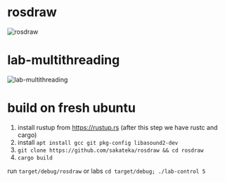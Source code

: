 # rosdraw
![rosdraw](https://user-images.githubusercontent.com/2256154/55934197-10317700-5c5a-11e9-83af-d6274cd6fb46.gif)
# lab-multithreading
![lab-multithreading](https://user-images.githubusercontent.com/2256154/56232900-05d50a00-60ac-11e9-8704-a77c8271da83.gif)

# build on fresh ubuntu

1. install rustup from https://rustup.rs (after this step we have rustc and cargo)
2. install `apt install gcc git pkg-config libasound2-dev`
3. `git clone https://github.com/sakateka/rosdraw && cd rosdraw`
4. `cargo build`

run `target/debug/rosdraw`
or labs `cd target/debug; ./lab-control 5`
